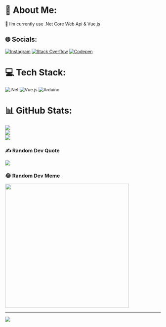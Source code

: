# 💫 About Me:
🔭 I’m currently use .Net Core Web Api & Vue.js


## 🌐 Socials:
[![Instagram](https://img.shields.io/badge/Instagram-%23E4405F.svg?logo=Instagram&logoColor=white)](https://instagram.com/emirhankkurtulus) [![Stack Overflow](https://img.shields.io/badge/-Stackoverflow-FE7A16?logo=stack-overflow&logoColor=white)](https://stackoverflow.com/users/buzz-lightyear) [![Codepen](https://img.shields.io/badge/Codepen-000000?style=for-the-badge&logo=codepen&logoColor=white)](https://codepen.io/emirhankurtulus) 

# 💻 Tech Stack:
![.Net](https://img.shields.io/badge/.NET-5C2D91?style=for-the-badge&logo=.net&logoColor=white) ![Vue.js](https://img.shields.io/badge/vue.js-%2335495e.svg?style=for-the-badge&logo=vuedotjs&logoColor=%234FC08D) ![Arduino](https://img.shields.io/badge/-Arduino-00979D?style=for-the-badge&logo=Arduino&logoColor=white)
# 📊 GitHub Stats:
![](https://github-readme-stats.vercel.app/api?username=emirhankurtulus&theme=dark&hide_border=false&include_all_commits=false&count_private=false)<br/>
![](https://github-readme-streak-stats.herokuapp.com/?user=emirhankurtulus&theme=dark&hide_border=false)<br/>
![](https://github-readme-stats.vercel.app/api/top-langs/?username=emirhankurtulus&theme=dark&hide_border=false&include_all_commits=false&count_private=false&layout=compact)

### ✍️ Random Dev Quote
![](https://quotes-github-readme.vercel.app/api?type=horizontal&theme=radical)

### 😂 Random Dev Meme
<img src='https://randommeme-five.vercel.app/' style="height: 400px;"/>

---
[![](https://visitcount.itsvg.in/api?id=emirhankurtulus&icon=6&color=3)](https://visitcount.itsvg.in)

<!-- Proudly created with GPRM ( https://gprm.itsvg.in ) -->
